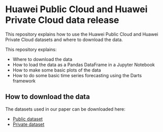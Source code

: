 # Huawei Public Cloud and Huawei Private Cloud data release

This repository explains how to use the Huawei Public Cloud and Huawei Private Cloud datasets and where to download the data.

This repository explains:
* Where to download the data
* How to load the data as a Pandas DataFrame in a Jupyter Notebook
* How to make some basic plots of the data
* How to do some basic time series forecasting using the Darts framework


## How to download the data

The datasets used in our paper can be downloaded here:

* [Public dataset](https://sir-dataset.obs.cn-east-3.myhuaweicloud.com/datasets/private_dataset/private_dataset.zip)
* [Private dataset](https://sir-dataset.obs.cn-east-3.myhuaweicloud.com/datasets/private_dataset/private_dataset.zip)


